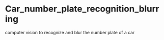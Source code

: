 # Car_number_plate_recognition_blurring
computer vision to recognize and blur the number plate of a car
